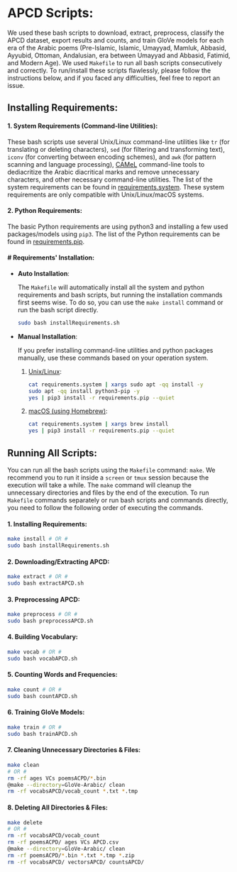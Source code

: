 # APCD Scripts:

We used these bash scripts to download, extract, preprocess, classify the APCD dataset, export results and counts, and train GloVe models for each era of the Arabic poems (Pre-Islamic, Islamic, Umayyad, Mamluk, Abbasid, Ayyubid, Ottoman,
 Andalusian, era between Umayyad and Abbasid, Fatimid, and Modern Age). We used `Makefile` to run all bash scripts consecutively and correctly.  To run/install these scripts flawlessly, please follow the instructions below, and if you faced any difficulties, feel free to report an issue.

## Installing Requirements:

#### 1. System Requirements (Command-line Utilities):

These bash scripts use several Unix/Linux command-line utilities like `tr` (for translating or deleting characters), `sed` (for filtering and transforming text), `iconv` (for converting between encoding schemes), and `awk` (for pattern scanning and language processing), [CAMeL](https://camel-tools.readthedocs.io/en/latest/index.html) command-line tools to dediacritize the Arabic diacritical marks and remove unnecessary characters, and other necessary command-line utilities. The list of the system requirements can be found in [requirements.system](https://github.com/Clarkson-Accountability-Transparency/gBiasRoadblocks/blob/main/APCD/requirements.system "requirements.system"). These system requirements are only compatible with Unix/Linux/macOS systems.

#### 2. Python Requirements:

The basic Python requirements are using python3 and installing a few used packages/models using `pip3`.  The list of the Python requirements can be found in [requirements.pip](https://github.com/Clarkson-Accountability-Transparency/gBiasRoadblocks/blob/main/APCD/requirements.system "requirements.pip").

#### # Requirements' Installation:

- **Auto Installation**:

  The `Makefile` will automatically install all the system and python requirements and bash scripts, but running the installation commands first seems wise. To do so, you can use the `make install` command or run the bash script directly.

  ```bash
  sudo bash installRequirements.sh
  ```

- **Manual Installation**:

  If you prefer installing command-line utilities and python packages manually, use these commands based on your operation system.

  1. <u>Unix/Linux</u>:

     ```bash
     cat requirements.system | xargs sudo apt -qq install -y
     sudo apt -qq install python3-pip -y
     yes | pip3 install -r requirements.pip --quiet
     ```

  2. <u>macOS (using Homebrew)</u>:

     ```bash
     cat requirements.system | xargs brew install
     yes | pip3 install -r requirements.pip --quiet
     ```

## Running All Scripts:

You can run all the bash scripts using the `Makefile` command: `make`. We recommend you to run it inside a `screen` or `tmux` session because the execution will take a while. The `make` command will cleanup the unnecessary directories and files by the end of the execution. To run `Makefile` commands separately or run bash scripts and commands directly, you need to follow the following order of executing the commands.

#### 1. Installing Requirements:

```bash
make install # OR #
sudo bash installRequirements.sh
```

#### 2. Downloading/Extracting APCD:

```bash
make extract # OR #
sudo bash extractAPCD.sh
```

#### 3. Preprocessing APCD:

```bash
make preprocess # OR #
sudo bash preprocessAPCD.sh
```

#### 4. Building Vocabulary:

```bash
make vocab # OR #
sudo bash vocabAPCD.sh
```

#### 5. Counting Words and Frequencies:

```bash
make count # OR #
sudo bash countAPCD.sh
```

#### 6. Training GloVe Models:

```bash
make train # OR #
sudo bash trainAPCD.sh
```

#### 7. Cleaning Unnecessary Directories & Files:

```bash
make clean
# OR #
rm -rf ages VCs poemsACPD/*.bin
@make --directory=GloVe-Arabic/ clean
rm -rf vocabsAPCD/vocab_count *.txt *.tmp
```

#### 8. Deleting All Directories & Files:

```bash
make delete
# OR #
rm -rf vocabsAPCD/vocab_count
rm -rf poemsACPD/ ages VCs APCD.csv
@make --directory=GloVe-Arabic/ clean
rm -rf poemsACPD/*.bin *.txt *.tmp *.zip
rm -rf vocabsAPCD/ vectorsAPCD/ countsAPCD/
```
